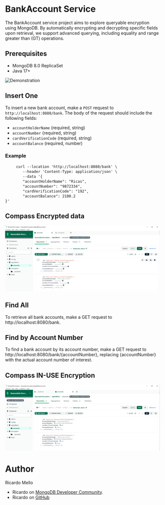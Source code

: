 # BankAccount Service

The BankAccount service project aims to explore queryable encryption using MongoDB. By automatically encrypting and decrypting specific fields upon retrieval, we support advanced querying, including equality and range greater than (GT) operations.
## Prerequisites
- MongoDB 8.0 ReplicaSet
- Java 17+ 

![Demonstration](/src/main/resources/images/ScreenFlow.gif)

## Insert One
To insert a new bank account, make a `POST` request to `http://localhost:8080/bank`. The body of the request should include the following fields:

- `accountHolderName` (required, string)
- `accountNumber` (required, string)
- `cardVerificationCode` (required, string)
- `accountBalance` (required, number)

### Example 

```
     curl --location 'http://localhost:8080/bank' \
        --header 'Content-Type: application/json' \
        --data '{
        "accountHolderName": "Ricas",
        "accountNumber": "9872334",
        "cardVerificationCode": "192",
        "accountBalance": 2100.2
}'
```

## Compass Encrypted data
![Encrypted](src/main/resources/images/encrypted.PNG)

## Find All
To retrieve all bank accounts, make a GET request to http://localhost:8080/bank.

## Find by Account Number
To find a bank account by its account number, make a GET request to http://localhost:8080/bank/{accountNumber}, replacing {accountNumber} with the actual account number of interest.


## Compass IN-USE Encryption

![Decrypted](src/main/resources/images/decrypted.PNG)

# Author
Ricardo Mello
- Ricardo on [MongoDB Developer Community](https://www.mongodb.com/community/forums/u/ricardo_silva_de_mello/summary).
- Ricardo on [GitHub](https://github.com/ricardohsmello)

